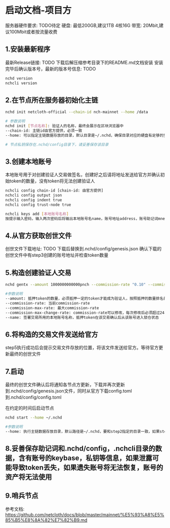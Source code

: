 # 启动文档-项目方

服务器硬件要求: TODO待定
硬盘: 最低200GB,建议1TB
4核16G
带宽: 20Mbit,建议100Mbit或者按流量收费

## 1.安装最新程序
最新Release链接: TODO
下载后解压缩参考目录下的README.md文档安装
安装完毕后确认版本号，最新的版本号信息: TODO 
``` sh
nchd version
nchcli version
```

## 2.在节点所在服务器初始化主链
``` sh
nchd init netcloth-official --chain-id nch-mainnet --home /data

# 参数说明
nchd init [节点名称]: 验证人的名称，最终会展示在区块浏览器中
--chain-id: 主链id由官方提供，必须一致
--home: 可以指定主链数据存放的目录，默认目录是~/.nchd，确保目录对应的硬盘有足够的空间，大小参考服务器硬件要求，建议使用默认参数不指定目录(防止初始化和启动或者重启时不同的运维人员指定的参数不一致问题，减少运维成本)，确保home对应硬盘大小满足服务器硬件要求。

# 节点私钥保存在.nchd/config目录下，请妥善保存该目录
```

## 3.创建本地账号
本地账号用于对创建验证人交易做签名，创建好之后请将地址发送给官方并确认初始token的数量，没有token将无法创建验证人
``` sh
nchcli config chain-id [chain-id: 由官方提供]
nchcli config output json
nchcli config indent true
nchcli config trust-node true

nchcli keys add [本地账号名称]
按提示输入密码，输入两次密码后将输出本地账号名name，账号地址address，账号助记词mnemonic等信息，请妥善保存，助记词可以用于恢复账号。将账号地址发送给官方并确认token初始token数量
```

## 4.从官方获取创世文件
创世文件下载地址: TODO
下载后替换到.nchd/config/genesis.json
确认下载的创世文件中有step3创建的账号地址并检查token数量

## 5.构造创建验证人交易
``` sh
nchd gentx --amount 1000000000000pnch --commission-rate "0.10" --commission-max-rate "0.20" --commission-max-change-rate "0.10" --pubkey $(nchd tendermint show-validator) --name sky

#参数说明
--amount: 抵押token的数量，必须抵押一定的token才能成为验证人，按照抵押的数量排名前100并且超过最小抵押量的验证人将参与出块并获取挖矿奖励，最小抵押量请查看创世文件的gov参数
--commission-rate: 当前commission-rate
--commission-max-rate: 最大commission-rate
--commission-max-change-rate: commission-rate可以修改，每次修改后必须超过24小时才能再次修改，修改幅度不能超过该值
--name: 签署交易所用的本地账号名称，抵押token在该交易确认后从该账号进入锁仓状态
```

## 6.将构造的交易文件发送给官方
step5执行成功后会提示交易文件存放的位置，将该文件发送给官方。等待官方更新最终的创世文件

## 7.启动
最终的创世文件确认后将通知各节点方更新，下载并再次更新到.nchd/config/genesis.json文件，同时从官方下载config.toml到.nchd/config/config.toml

在约定的时间后启动节点
``` sh
nchd start --home ~/.nchd

#参数说明
--home: 执行主链数据存放目录，默认路径是~/.nchd，要和step2指定的目录一致，如果step2用默认参数那么这里也要用默认参数，否则会启动失败。
```

## 8.妥善保存助记词和.nchd/config，.nchcli目录的数据，含有账号的keybase，私钥等信息，如果泄露可能导致token丢失，如果遗失账号将无法恢复，账号的资产将无法使用

## 9.哨兵节点
参考文档: https://github.com/netcloth/docs/blob/master/mainnet/%E5%93%A8%E5%85%B5%E8%8A%82%E7%82%B9.md
